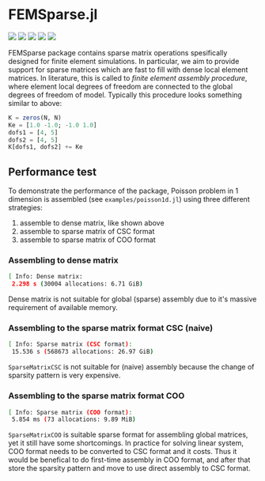 # FEMSparse.jl

[![][travis-img]][travis-url]
[![][pkg-0.7-img]][pkg-0.7-url]
[![][pkg-1.0-img]][pkg-1.0-url]
[![][coveralls-img]][coveralls-url]
[![][issues-img]][issues-url]

FEMSparse package contains sparse matrix operations spesifically designed for
finite element simulations. In particular, we aim to provide support for
sparse matrices which are fast to fill with dense local element matrices.
In literature, this is called to *finite element assembly procedure*, where
element local degrees of freedom are connected to the global degrees of freedom
of model. Typically this procedure looks something similar to above:

```julia
K = zeros(N, N)
Ke = [1.0 -1.0; -1.0 1.0]
dofs1 = [4, 5]
dofs2 = [4, 5]
K[dofs1, dofs2] += Ke
```

## Performance test

To demonstrate the performance of the package, Poisson problem in 1 dimension
is assembled (see `examples/poisson1d.jl`) using three different strategies:
1) assemble to dense matrix, like shown above
2) assemble to sparse matrix of CSC format
3) assemble to sparse matrix of COO format

### Assembling to dense matrix

```bash
[ Info: Dense matrix:
 2.298 s (30004 allocations: 6.71 GiB)
```

Dense matrix is not suitable for global (sparse) assembly due to it's massive
requirement of available memory.

### Assembling to the sparse matrix format CSC (naive)

```bash
[ Info: Sparse matrix (CSC format):
 15.536 s (568673 allocations: 26.97 GiB)
```

`SparseMatrixCSC` is not suitable for (naive) assembly because the change of
sparsity pattern is very expensive.

### Assembling to the sparse matrix format COO

```bash
[ Info: Sparse matrix (COO format):
 5.854 ms (73 allocations: 9.89 MiB)
```

`SparseMatrixCOO` is suitable sparse format for assembling global matrices, yet
it still have some shortcomings. In practice for solving linear system, COO format
needs to be converted to CSC format and it costs. Thus it would be benefical to do
first-time assembly in COO format, and after that store the sparsity pattern and
move to use direct assembly to CSC format.

[gitter-url]: https://gitter.im/JuliaFEM/JuliaFEM.jl

[docs-latest-img]: https://img.shields.io/badge/docs-latest-blue.svg
[docs-latest-url]: https://juliafem.github.io/FEMSparse.jl/latest

[docs-stable-img]: https://img.shields.io/badge/docs-stable-blue.svg
[docs-stable-url]: https://juliafem.github.io/FEMSparse.jl/stable

[travis-img]: https://travis-ci.org/JuliaFEM/FEMSparse.jl.svg?branch=master
[travis-url]: https://travis-ci.org/JuliaFEM/FEMSparse.jl

[coveralls-img]: https://coveralls.io/repos/github/JuliaFEM/FEMSparse.jl/badge.svg?branch=master
[coveralls-url]: https://coveralls.io/github/JuliaFEM/FEMSparse.jl?branch=master

[issues-img]: https://img.shields.io/github/issues/JuliaFEM/FEMSparse.jl.svg
[issues-url]: https://github.com/JuliaFEM/FEMSparse.jl/issues

[pkg-0.7-img]: http://pkg.julialang.org/badges/FEMSparse_0.7.svg
[pkg-0.7-url]: http://pkg.julialang.org/?pkg=FEMSparse&ver=0.7
[pkg-1.0-img]: http://pkg.julialang.org/badges/FEMSparse_1.0.svg
[pkg-1.0-url]: http://pkg.julialang.org/?pkg=FEMSparse&ver=1.0
